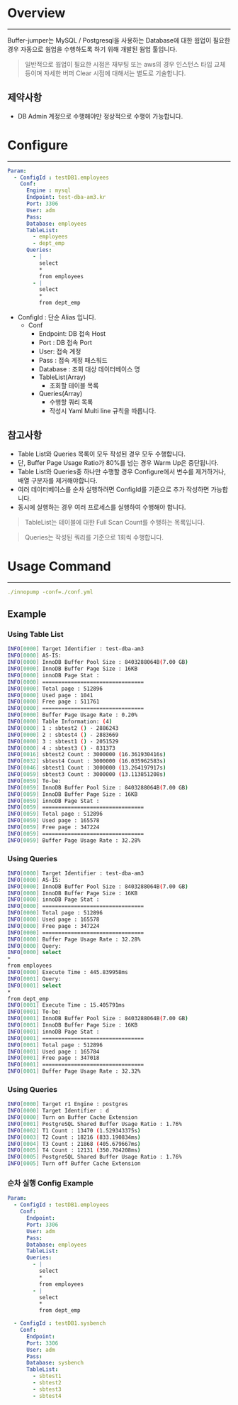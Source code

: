 # Overview

---

Buffer-jumper는 MySQL / Postgresql을 사용하는 Database에 대한 웜업이 필요한 경우 자동으로 웜업을 수행하도록 하기 위해 개발된 웜업 툴입니다. 

> 일반적으로 웜업이 필요한 시점은 재부팅 또는 aws의 경우 인스턴스 타입 교체 등이며 자세한 버퍼 Clear 시점에 대해서는 별도로 기술합니다.

## 제약사항
 - DB Admin 계정으로 수행해야만 정상적으로 수행이 가능합니다.

# Configure

---

```yaml
Param:  
  - ConfigId : testDB1.employees
    Conf:
      Engine : mysql
      Endpoint: test-dba-am3.kr
      Port: 3306
      User: adm
      Pass: 
      Database: employees
      TableList:
        - employees
        - dept_emp
      Queries:
        - | 
          select 
          *
          from employees
        - | 
          select
          *
          from dept_emp
```

- ConfigId : 단순 Alias 입니다.
    - Conf
        - Endpoint: DB 접속 Host
        - Port : DB 접속 Port
        - User: 접속 계정
        - Pass : 접속 계정 패스워드
        - Database : 조회 대상 데이터베이스 명
        - TableList(Array)
            - 조회할 테이블 목록
        - Queries(Array)
            - 수행할 쿼리 목록
            - 작성시 Yaml Multi line 규칙을 따릅니다.

## 참고사항

- Table List와 Queries 목록이 모두 작성된 경우 모두 수행합니다.
- 단, Buffer Page Usage Ratio가 80%를 넘는 경우 Warm Up은 중단됩니다.
- Table List와 Queries중 하나만 수행할 경우 Configure에서 변수를 제거하거나, 배열 구분자를 제거해야합니다.
- 여러 데이터베이스를 순차 실행하려면 ConfigId를 기준으로 추가 작성하면 가능합니다.
- 동시에 실행하는 경우 여러 프로세스를 실행하여 수행해야 합니다.

> TableList는 테이블에 대한 Full Scan Count를 수행하는 목록입니다.

> Queries는 작성된 쿼리를 기준으로 1회씩 수행합니다.

# Usage Command

---

```yaml
./innopump -conf=./conf.yml
```

## Example

### Using Table List

```bash
INFO[0000] Target Identifier : test-dba-am3 
INFO[0000] AS-IS:                                       
INFO[0000] InnoDB Buffer Pool Size : 8403288064B(7.00 GB) 
INFO[0000] InnoDB Buffer Page Size : 16KB               
INFO[0000] innoDB Page Stat :                           
INFO[0000] ================================             
INFO[0000] Total page : 512896                          
INFO[0000] Used page : 1041                             
INFO[0000] Free page : 511761                           
INFO[0000] ================================             
INFO[0000] Buffer Page Usage Rate : 0.20%               
INFO[0000] Table Information: (4)                       
INFO[0000] 1 : sbtest2 () - 2886243                     
INFO[0000] 2 : sbtest4 () - 2883669                     
INFO[0000] 3 : sbtest1 () - 2051529                     
INFO[0000] 4 : sbtest3 () - 831373                      
INFO[0016] sbtest2 Count : 3000000 (16.361930416s)      
INFO[0032] sbtest4 Count : 3000000 (16.035962583s)      
INFO[0046] sbtest1 Count : 3000000 (13.264197917s)      
INFO[0059] sbtest3 Count : 3000000 (13.113851208s)      
INFO[0059] To-be:                                       
INFO[0059] InnoDB Buffer Pool Size : 8403288064B(7.00 GB) 
INFO[0059] InnoDB Buffer Page Size : 16KB               
INFO[0059] innoDB Page Stat :                           
INFO[0059] ================================             
INFO[0059] Total page : 512896                          
INFO[0059] Used page : 165578                           
INFO[0059] Free page : 347224                           
INFO[0059] ================================             
INFO[0059] Buffer Page Usage Rate : 32.28% 
```

### Using Queries

```bash
INFO[0000] Target Identifier : test-dba-am3
INFO[0000] AS-IS:                                       
INFO[0000] InnoDB Buffer Pool Size : 8403288064B(7.00 GB) 
INFO[0000] InnoDB Buffer Page Size : 16KB               
INFO[0000] innoDB Page Stat :                           
INFO[0000] ================================             
INFO[0000] Total page : 512896                          
INFO[0000] Used page : 165578                           
INFO[0000] Free page : 347224                           
INFO[0000] ================================             
INFO[0000] Buffer Page Usage Rate : 32.28%              
INFO[0000] Query:                                       
INFO[0000] select 
*
from employees                     
INFO[0000] Execute Time : 445.839958ms                  
INFO[0001] Query:                                       
INFO[0001] select
*
from dept_emp                       
INFO[0001] Execute Time : 15.405791ms                   
INFO[0001] To-be:                                       
INFO[0001] InnoDB Buffer Pool Size : 8403288064B(7.00 GB) 
INFO[0001] InnoDB Buffer Page Size : 16KB               
INFO[0001] innoDB Page Stat :                           
INFO[0001] ================================             
INFO[0001] Total page : 512896                          
INFO[0001] Used page : 165784                           
INFO[0001] Free page : 347018                           
INFO[0001] ================================             
INFO[0001] Buffer Page Usage Rate : 32.32%
```
### Using Queries

```bash
INFO[0000] Target r1 Engine : postgres                  
INFO[0000] Target Identifier : d 
INFO[0000] Turn on Buffer Cache Extension               
INFO[0001] PostgreSQL Shared Buffer Usage Ratio : 1.76% 
INFO[0002] T1 Count : 13470 (1.529343375s) 
INFO[0003] T2 Count : 18216 (833.190834ms) 
INFO[0004] T3 Count : 21868 (405.679667ms) 
INFO[0005] T4 Count : 12131 (350.704208ms)    
INFO[0005] PostgreSQL Shared Buffer Usage Ratio : 1.76% 
INFO[0005] Turn off Buffer Cache Extension   

```

### 순차 실행 Config Example

```yaml
Param:  
  - ConfigId : testDB1.employees
    Conf:
      Endpoint: 
      Port: 3306
      User: adm
      Pass: 
      Database: employees
      TableList:
      Queries:
        - | 
          select 
          *
          from employees
        - | 
          select
          *
          from dept_emp

  - ConfigId : testDB1.sysbench
    Conf:
      Endpoint: 
      Port: 3306
      User: adm
      Pass: 
      Database: sysbench
      TableList:
        - sbtest1
        - sbtest2
        - sbtest3
        - sbtest4
```